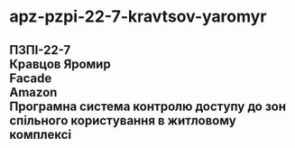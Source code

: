 # apz-pzpi-22-7-kravtsov-yaromyr  
ПЗПІ-22-7  
Кравцов Яромир  
Facade  
Amazon  
Програмна система контролю доступу до зон спільного користування в житловому комплексі  
---